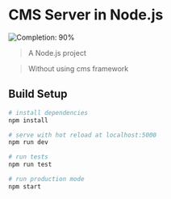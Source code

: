 # CMS Server in Node.js

![Completion: 90%](https://img.shields.io/badge/completion-90%25-green.svg)

> A Node.js project

> Without using cms framework

## Build Setup

``` bash
# install dependencies
npm install

# serve with hot reload at localhost:5000
npm run dev

# run tests
npm run test

# run production mode
npm start
```
